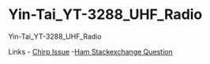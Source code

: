 # Yin-Tai_YT-3288_UHF_Radio


Yin-Tai_YT-3288_UHF_Radio


Links
    - [Chirp Issue](https://chirp.danplanet.com/issues/11097)
    -[Ham Stackexchange Question](https://ham.stackexchange.com/questions/22397/chinese-radio-programming-software-identification-yin-tai-yt-3288)
